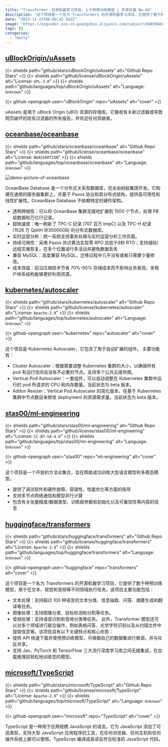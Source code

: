 ```yaml
---
title: "Transformer：开源机器学习项目，上千种预训练模型 | 开源日报 No.66"
description: "这个项目是一个名为 Transformers 的开源机器学习项目，它提供了数千种预训练模型，用于在文本、视觉和音频等不同领域执行任务。"
date: "2023-11-23T06:09:42.562Z"
image: "https://osguider.oss-cn-guangzhou.aliyuncs.com/subject/840394ddf64d31f7ea02b93849d09caf.png"
tags: []
categories:
  - "daily"
---
```


## [uBlockOrigin/uAssets](https://github.com/uBlockOrigin/uAssets)

{{< shields path="github/stars/uBlockOrigin/uAssets" alt="Github Repo Stars" >}} {{< shields path="github/license/uBlockOrigin/uAssets" alt="License: `GPL-3.0`" >}} {{< shields path="github/languages/top/uBlockOrigin/uAssets" alt="Language: `Unknown`" >}}

{{< github-opengraph user="uBlockOrigin" repo="uAssets" alt="cover" >}}

uAssets 是用于 uBlock Origin (uBO) 资源的存储库。它接收有关新过滤器或导致网页破坏的现有过滤器的所有报告，并欢迎任何贡献者。
  
## [oceanbase/oceanbase](https://github.com/oceanbase/oceanbase)

{{< shields path="github/stars/oceanbase/oceanbase" alt="Github Repo Stars" >}} {{< shields path="github/license/oceanbase/oceanbase" alt="License: `NOASSERTION`" >}} {{< shields path="github/languages/top/oceanbase/oceanbase" alt="Language: `Unknown`" >}}

![demo-picture-of-oceanbase](https://osguider.oss-cn-guangzhou.aliyuncs.com/subject/ecb9d07547b7a171b63ac87be6fc972d.png)

OceanBase Database 是一个分布式关系型数据库，完全由蚂蚁集团开发。它构建在通用的服务器集群上，并基于 Paxos 协议和其分布式结构，提供高可用性和线性扩展性。OceanBase Database 不依赖特定的硬件架构。

- 透明伸缩性：可以将 OceanBase 集群无缝地扩展到 1500 个节点，处理 PB 级数据和万亿行记录。
- 超快速度：唯一刷新了 TPC-C 纪录 (707 百万 tmpC) 以及 TPC-H 纪录 (1526 万 QphH @30000GB) 的分布式数据库。
- 实时运营分析：统一系统支持事务处理与实时运营分析工作负载。
- 持续可用性：采用 Paxos 共识算法实现零 RPO 且低于8秒 RTO；支持城际/远程灾难恢复，在多个位置进行多活动并避免数据丢失
- 兼容 MySQL：高度兼容 MySQL，迁移过程中几乎没有或者只需要少量修改。
- 成本效益：前沿压缩技术节省 70%-90% 存储成本而不影响业务表现。多租户体系结构能够更好利用资源。
  
## [kubernetes/autoscaler](https://github.com/kubernetes/autoscaler)

{{< shields path="github/stars/kubernetes/autoscaler" alt="Github Repo Stars" >}} {{< shields path="github/license/kubernetes/autoscaler" alt="License: `Apache-2.0`" >}} {{< shields path="github/languages/top/kubernetes/autoscaler" alt="Language: `Unknown`" >}}

{{< github-opengraph user="kubernetes" repo="autoscaler" alt="cover" >}}

这个项目是 Kubernetes Autoscaler，它包含了用于自动扩展的组件。
主要功能有：

- Cluster Autoscaler：根据需要调整 Kubernetes 集群的大小，以确保所有 pod 有运行空间且没有不必要的节点。支持多个公共云提供商。
- Vertical Pod Autoscaler：一套组件，可以自动调整在 Kubernetes 集群中运行的 pod 所请求的 CPU 和内存数量。当前状态为 beta 版本。
- Addon Resizer：Vertical Pod Autoscaler 的简化版本，在基于 Kubernetes 集群中节点数目来修改 deployment 的资源需求量。当前状态为 beta 版本。
  
## [stas00/ml-engineering](https://github.com/stas00/ml-engineering)

{{< shields path="github/stars/stas00/ml-engineering" alt="Github Repo Stars" >}} {{< shields path="github/license/stas00/ml-engineering" alt="License: `CC-BY-SA-4.0`" >}} {{< shields path="github/languages/top/stas00/ml-engineering" alt="Language: `Unknown`" >}}

{{< github-opengraph user="stas00" repo="ml-engineering" alt="cover" >}}

这个项目是一个开放的方法论集合，旨在帮助成功训练大型语言模型和多模态模型。

- 提供了调试软件和硬件故障、容错性、性能优化等方面的指导
- 支持多节点网络通信和模型并行计算
- 包含有关张量精度/数据类型、训练超参数和初始化以及可重现性等内容的信息
  
## [huggingface/transformers](https://github.com/huggingface/transformers)

{{< shields path="github/stars/huggingface/transformers" alt="Github Repo Stars" >}} {{< shields path="github/license/huggingface/transformers" alt="License: `Apache-2.0`" >}} {{< shields path="github/languages/top/huggingface/transformers" alt="Language: `Unknown`" >}}

{{< github-opengraph user="huggingface" repo="transformers" alt="cover" >}}

这个项目是一个名为 Transformers 的开源机器学习项目，它提供了数千种预训练模型，用于在文本、视觉和音频等不同领域执行任务。该项目主要功能包括：

- 文本处理：支持超过 100 种语言的文本分类、信息抽取、问答、摘要生成和翻译等任务。
- 图像处理：支持图像分类、目标检测和分割等任务。
- 音频处理：支持语音识别和音频分类等任务。
此外，Transformer 模型还可以对多个领域进行联合操作，例如表格问答、光学字符识别以及从扫描文件中提取信息等。该项目具有以下关键特点和核心优势：
- 提供 API 快速下载并使用预训练模型，可根据自己的数据集进行微调，并与社区共享。
- 支持 Jax，PyTorch 和 TensorFlow 三大流行深度学习库之间无缝集成，在加载推理前轻松地训练您的模型。
  
## [microsoft/TypeScript](https://github.com/microsoft/TypeScript)

{{< shields path="github/stars/microsoft/TypeScript" alt="Github Repo Stars" >}} {{< shields path="github/license/microsoft/TypeScript" alt="License: `Apache-2.0`" >}} {{< shields path="github/languages/top/microsoft/TypeScript" alt="Language: `Unknown`" >}}

{{< github-opengraph user="microsoft" repo="TypeScript" alt="cover" >}}

TypeScript 是一种用于应用规模 JavaScript 的语言。它为 JavaScript 添加了可选类型，支持大型 JavaScript 应用程序的工具，在任何浏览器、任何主机和任何操作系统上都可以使用。TypeScript 编译成易读且符合标准的 JavaScript 代码。
  